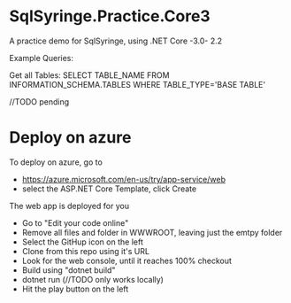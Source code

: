 # SqlSyringe.Practice.Core3
A practice demo for SqlSyringe, using .NET Core -3.0-  2.2


Example Queries:

Get all Tables:
SELECT TABLE_NAME FROM INFORMATION_SCHEMA.TABLES WHERE TABLE_TYPE='BASE TABLE'

//TODO pending
# Deploy on azure

To deploy on azure, go to 
 - https://azure.microsoft.com/en-us/try/app-service/web
 - select the ASP.NET Core Template, click Create

The web app is deployed for you

 - Go to "Edit your code online"
 - Remove all files and folder in WWWROOT, leaving just the emtpy folder
 - Select the GitHup icon on the left
 - Clone from this repo using it's URL
 - Look for the web console, until it reaches 100% checkout
 - Build using "dotnet build"
 - dotnet run (//TODO only works locally)
 - Hit the play button on the left


